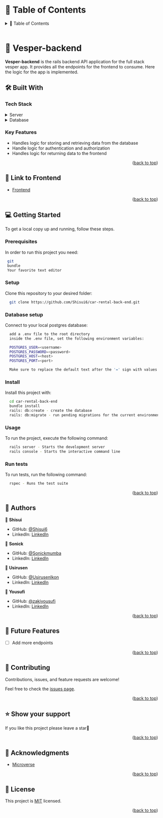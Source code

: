 <!-- TABLE OF CONTENTS -->

# 📗 Table of Contents

<details>
  <summary>📗 Table of Contents</summary>
  <ul>
    <li><a href="#-car-rental-back-end-">📖 Vesper-backend</a></li>
    <li><a href="#-built-with-">🛠 Built With</a></li>
    <li><a href="#-getting-started-">💻 Getting Started</a></li>
    <li><a href="#-authors-">👥 Authors </a></li>
    <li><a href="#-future-features-">🔭 Future Features</a></li>
    <li><a href="#-contributing-">🤝 Contributing</a></li>
    <li><a href="#️-show-your-support-">⭐️ Show your support </a></li>
    <li><a href="#-acknowledgments-">🙏 Acknowledgments </a></li>
    <li><a href="#-license-">📝 License</a></li>
  </ul>
</details>

<br>

<!-- PROJECT DESCRIPTION -->

# 📖 Vesper-backend <a name="about-project"></a>

**Vesper-backend** is the rails backend API application for the full stack vesper app. It provides all the endpoints for the frontend to consume. Here the logic for the app is implemented.

## 🛠 Built With <a name="built-with"></a>

### Tech Stack <a name="tech-stack"></a>

<details>
  <summary>Server</summary>
  <ul>
    <li><a href="https://www.ruby-lang.org/en/">Ruby</a></li>
    <li><a href="https://rubyonrails.org/">Rails</a></li>
  </ul>
</details>

<details>
  <summary>Database</summary>
  <ul>
    <li><a href="https://www.postgresql.org/">PostgreSQL</a></li>
  </ul>
</details>

<!-- Features -->

### Key Features <a name="key-features"></a>

- Handles logic for storing and retrieving data from the database
- Handle logic for authentication and authorization
- Handles logic for returning data to the frontend

<p align="right">(<a href="#readme-top">back to top</a>)</p>

## 🎨 Link to Frontend <a name="key-features"></a>

- [Frontend](https://github.com/Shisui6/car-rental-front-end)

<p align="right">(<a href="#readme-top">back to top</a>)</p>

<!-- GETTING STARTED -->

## 💻 Getting Started <a name="getting-started"></a>

To get a local copy up and running, follow these steps.

### Prerequisites

In order to run this project you need:

```sh
 git
 bundle
 Your favorite text editor
```

### Setup

Clone this repository to your desired folder:

```sh
  git clone https://github.com/Shisui6/car-rental-back-end.git
```

### Database setup

Connect to your local postgres database:

```sh
  add a .env file to the root directory
  inside the .env file, set the following environment variables:

  POSTGRES_USER=<username>
  POSTGRES_PASSWORD=<password>
  POSTGRES_HOST=<host>
  POSTGRES_PORT=<port>

  Make sure to replace the default text after the '=' sign with values for your local environment
```

### Install

Install this project with:

```sh
  cd car-rental-back-end
  bundle install
  rails: db:create - create the database
  rails: db:migrate - run pending migrations for the current environment.
```

### Usage

To run the project, execute the following command:

```sh
  rails server - Starts the development server
  rails console - Starts the interactive command line
```

### Run tests

To run tests, run the following command:

```sh
  rspec - Runs the test suite
```

<p align="right">(<a href="#readme-top">back to top</a>)</p>

<!-- AUTHORS -->

## 👥 Authors <a name="authors"></a>

👤 **Shisui**

- GitHub: [@Shisui6](https://github.com/Shisui6)
- LinkedIn: [LinkedIn](https://www.linkedin.com/in/okemdi-udeh)

👤 **Sonick**

- GitHub: [@Sonickmumba](https://github.com/Sonickmumba)
- LinkedIn: [LinkedIn](https://www.linkedin.com/in/sonick-m-301557a2/)

👤 **Usirusen**

- GitHub: [@UsirusenIkon](https://github.com/UsirusenIkon)
- LinkedIn: [LinkedIn](https://www.linkedin.com/in/usirusen-ikon-775855174/)

👤 **Yousufi**

- GitHub: [@zakiyousufi](https://github.com/zakiyousufi)
- LinkedIn: [LinkedIn](https://www.linkedin.com/in/ahmadzaki-yousufi-055214217/)

<p align="right">(<a href="#readme-top">back to top</a>)</p>

<!-- FUTURE FEATURES -->

## 🔭 Future Features <a name="future-features"></a>

- [ ] Add more endpoints

<p align="right">(<a href="#readme-top">back to top</a>)</p>

<!-- CONTRIBUTING -->

## 🤝 Contributing <a name="contributing"></a>

Contributions, issues, and feature requests are welcome!

Feel free to check the [issues page](../../issues/).

<p align="right">(<a href="#readme-top">back to top</a>)</p>

<!-- SUPPORT -->

## ⭐️ Show your support <a name="support"></a>

If you like this project please leave a star🤩

<p align="right">(<a href="#readme-top">back to top</a>)</p>

<!-- ACKNOWLEDGEMENTS -->

## 🙏 Acknowledgments <a name="acknowledgements"></a>

- [Microverse](https://www.microverse.org/)

<p align="right">(<a href="#readme-top">back to top</a>)</p>

<!-- LICENSE -->

## 📝 License <a name="license"></a>

This project is [MIT](./LICENSE) licensed.

<p align="right">(<a href="#readme-top">back to top</a>)</p>
